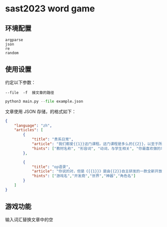 # sast2023 word game

## 环境配置

```
argparse
json
re
random
```

## 使用设置

约定以下参数：

```
--file  -f  接文章的路径
```

```python
python3 main.py --file example.json
```

文章使用 JSON 存储，的格式如下：

```json
{
    "language": "zh",
    "articles": [
        {
            "title": "贵系日常",
            "article": "我们都爱{{1}}这门课程。这门课程是多么的{{2}}，以至于所有人都在课程上认真地{{3}}。在设计数字电路时,我们需要运用到逻辑门、半导体存储器等知识。这些内容相互联系,共同构成复杂的数字电路。这门课能启发我们的逻辑思维能力和科学思考能力。通过为难我们的练习和作业,我们的理解能力和解决问题的能力得到了提高。这些将对今后的{{4}}和工作有很大益处。",
            "hints": ["教材名称", "形容词", "动词，与学生相关", "你最喜欢做的事情"]
        },

        {
            "title": "op语录",
            "article": "你说的对，但是《{{1}}》是由{{2}}自主研发的一款全新开放世界冒险游戏。游戏发生在一个被称作「{{3}}」的幻想世界，在这里，被神选中的人将被授予「{{4}}」，导引元素之力。你将扮演一位名为「{{5}}」的神秘角色，在自由的旅行中邂逅性格各异、能力独特的同伴们，和他们一起击败强敌",
            "hints": ["游戏名","开发商","世界","神器","角色名"]
        }
    ]
}
```

## 游戏功能

输入词汇替换文章中的空
